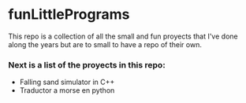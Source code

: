 # funLittlePrograms
This repo is a collection of all the small and fun proyects that I've done along the years but are to small to have a repo of their own.

### Next is a list of the proyects in this repo:
- Falling sand simulator in C++
- Traductor a morse en python
